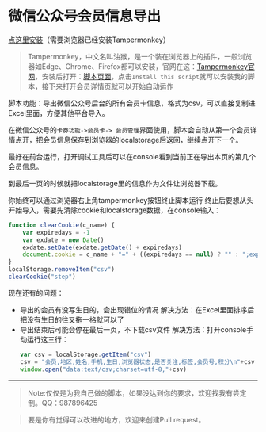 # 微信公众号会员信息导出
[点这里安装](https://github.com/xiaoxx970/wechat_vip_info_export/raw/master/Wechat_offical_account_VIP_info_export.user.js)（需要浏览器已经安装Tampermonkey）

> Tampermonkey，中文名叫油猴，是一个装在浏览器上的插件，一般浏览器如Edge、Chrome、Firefox都可以安装，官网在这：[Tampermonkey官网](https://www.tampermonkey.net/?ext=dhdg&locale=zh)，安装后打开：[脚本页面](https://github.com/xiaoxx970/wechat_vip_info_export/raw/master/Wechat_offical_account_VIP_info_export.user.js)，点击`Install this script`就可以安装我的脚本，接下来打开会员详情页就可以开始自动运作

脚本功能：导出微信公众号后台的所有会员卡信息，格式为csv，可以直接复制进Excel里面，方便其他平台导入。

在微信公众号的`卡劵功能->会员卡-> 会员管理`界面使用，脚本会自动从第一个会员详情点开，把会员信息保存到浏览器的localstorage后返回，继续点开下一个。

最好在前台运行，打开调试工具后可以在console看到当前正在导出本页的第几个会员信息。

到最后一页的时候就把localstorage里的信息作为文件让浏览器下载。

你始终可以通过浏览器右上角tampermonkey按钮终止脚本运行
终止后要想从头开始导入，需要先清除cookie和localstorage数据，在console输入：

```js
function clearCookie(c_name) {
    var expiredays = -1
    var exdate = new Date()
    exdate.setDate(exdate.getDate() + expiredays)
    document.cookie = c_name + "=" + ((expiredays == null) ? "" : ";expires=" + exdate.toGMTString())
}
localStorage.removeItem("csv")
clearCookie("step")
```

现在还有的问题：
- 导出的会员有没写生日的，会出现错位的情况
    解决方法：在Excel里面排序后把没有生日的往又拖一格就可以了
- 导出结束后可能会停在最后一页，不下载csv文件
    解决方法：打开console手动运行这三行：
    ```js
    var csv = localStorage.getItem("csv")
    csv = "会员,地区,姓名,手机,生日,浏览器状态,是否关注,标签,会员号,积分\n"+csv
    window.open("data:text/csv;charset=utf-8,"+csv)
    ```
---

> Note:仅仅是为我自己做的脚本，如果没达到你的要求，欢迎找我有尝定制。QQ：987896425

> 要是你有觉得可以改进的地方，欢迎来创建Pull request。
